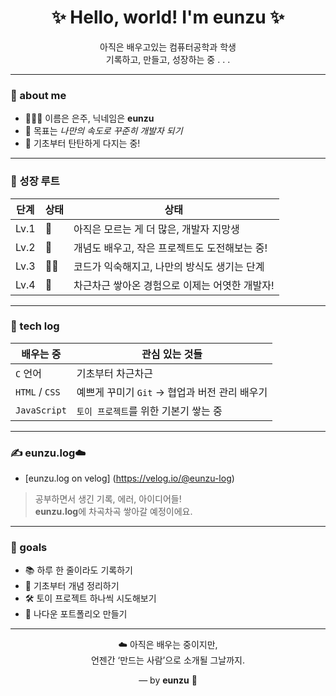 <h1 align="center">✨ Hello, world! I'm eunzu ✨</h1>

<p align="center">
  아직은 배우고있는 컴퓨터공학과 학생<br/>
  기록하고, 만들고, 성장하는 중 . . . 
</p>

---

### 🧩 about me

- 🙋🏻‍♀️ 이름은 은주, 닉네임은 **eunzu**  
- 🎯 목표는 *나만의 속도로 꾸준히 개발자 되기*  
- 🌱 기초부터 탄탄하게 다지는 중!

---

### 🌱 성장 루트

| 단계 | 상태 | 상태 |
|------|--------|------|
| Lv.1 | 🐣 | 아직은 모르는 게 더 많은, 개발자 지망생  |
| Lv.2 | 🐤 | 개념도 배우고, 작은 프로젝트도 도전해보는 중! |
| Lv.3 | 🐤🤍 | 코드가 익숙해지고, 나만의 방식도 생기는 단계 |
| Lv.4 | 🐔 | 차근차근 쌓아온 경험으로 이제는 어엿한 개발자! |


---

### 🔧 tech log

| 배우는 중 | 관심 있는 것들 |  
|-----------|----------------|
| `C` 언어 | 기초부터 차근차근 |
| `HTML` / `CSS` | 예쁘게 꾸미기 `Git` → 협업과 버전 관리 배우기 |
| `JavaScript` | `토이 프로젝트`를 위한 기본기 쌓는 중 |

---

### ✍️ eunzu.log☁️
- [eunzu.log on velog] (https://velog.io/@eunzu-log)
> 공부하면서 생긴 기록, 에러, 아이디어들! <br/>
> **eunzu.log**에 차곡차곡 쌓아갈 예정이에요.

---

### 📌 goals

- 📚 하루 한 줄이라도 기록하기
- 🧠 기초부터 개념 정리하기 
- 🛠️ 토이 프로젝트 하나씩 시도해보기
- 🌈 나다운 포트폴리오 만들기

---

<p align="center">
  ☁️ 아직은 배우는 중이지만, <br/>
  언젠간 ‘만드는 사람’으로 소개될 그날까지. <br/>
</p>

<p align="center">
  — by <strong>eunzu</strong> 🐢
</p>
